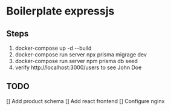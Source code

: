 # Boilerplate expressjs

## Steps
1. docker-compose up -d --build
2. docker-compose run server npx prisma migrage dev
3. docker-compose run server npm prisma db seed
4. verify http://localhost:3000/users to see John Doe

## TODO
[] Add product schema
[] Add react frontend 
[] Configure nginx
